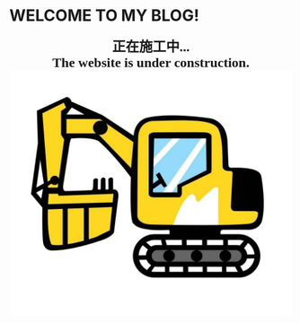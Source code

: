 # WELCOME TO MY BLOG!
**<font size='5' face='岚竹风体'><center>正在施工中...</center></font>**
**<font size='5' face='Comic Sans MS'><center>The website is under construction.</center></font>**
![](picture/timg.png)

